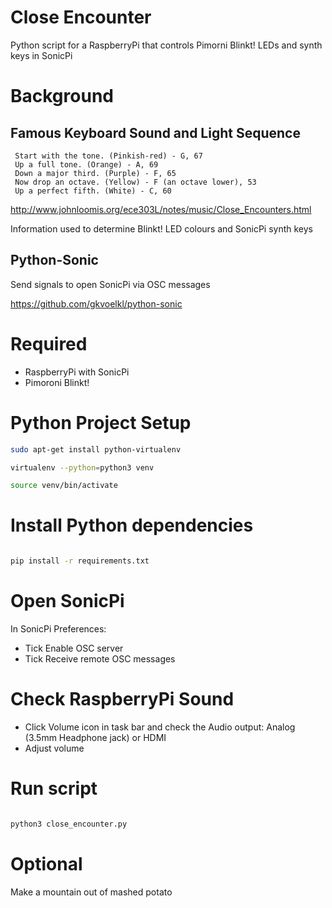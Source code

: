 # Close Encounter

Python script for a RaspberryPi that controls Pimorni Blinkt! LEDs and synth keys in SonicPi 

# Background

## Famous Keyboard Sound and Light Sequence

```
 Start with the tone. (Pinkish-red) - G, 67
 Up a full tone. (Orange) - A, 69
 Down a major third. (Purple) - F, 65
 Now drop an octave. (Yellow) - F (an octave lower), 53
 Up a perfect fifth. (White) - C, 60
```
http://www.johnloomis.org/ece303L/notes/music/Close_Encounters.html

Information used to determine Blinkt! LED colours and SonicPi synth keys

## Python-Sonic

Send signals to open SonicPi via OSC messages

https://github.com/gkvoelkl/python-sonic 


# Required

+ RaspberryPi with SonicPi
+ Pimoroni Blinkt!

# Python Project Setup

```bash
sudo apt-get install python-virtualenv

virtualenv --python=python3 venv

source venv/bin/activate
```

# Install Python dependencies

```bash

pip install -r requirements.txt


```

# Open SonicPi

In SonicPi Preferences:
+ Tick Enable OSC server
+ Tick Receive remote OSC messages

# Check RaspberryPi Sound

+ Click Volume icon in task bar and check the Audio output: Analog (3.5mm Headphone jack) or HDMI
+ Adjust volume

# Run script

```bash

python3 close_encounter.py

```

# Optional

Make a mountain out of mashed potato
